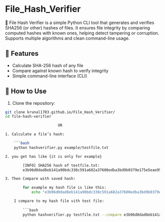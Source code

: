 # File_Hash_Verifier
🔐 File Hash Verifier is a simple Python CLI tool that generates and verifies SHA256 (or other) hashes of files. It ensures file integrity by comparing computed hashes with known ones, helping detect tampering or corruption. Supports multiple algorithms and clean command-line usage.
## 🔧 Features

- Calculate SHA-256 hash of any file
- Compare against known hash to verify integrity
- Simple command-line interface (CLI)

## 🚀 How to Use

1. Clone the repository:
```bash
git clone krunal1703.github.io/File_Hash_Verifier/
cd file-hash-verifier

                        OR

1. Calculate a file’s hash:

    ```bash
    python hashverifier.py example/testfile.txt

2. you get has like {it is only for example}

        [INFO] SHA256 hash of testfile.txt:  
        e3b96d0dad8eb141a90bdc338c591a682a37600edba3bd9b0379e175e5eae95a

3. Then Compare with saved hash: 

        for example my hash file is like this: 
            echo "e3b96d0dad8eb141a90bdc338c591a682a37600edba3bd9b0379e175e5eae95a"

    I compare to my hash file vith test file:
        
        ```bash
        python hashverifier.py testfile.txt --compare e3b96d0dad8eb141a90bdc338c591a682a37600edba3bd9b0379e175e5eae95a
